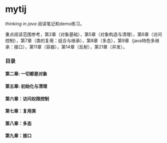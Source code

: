 # mytij

*thinking in java* 阅读笔记和demo练习。

重点阅读范围参考，第2章（对象基础），第5章（对象构造与清理），第6章（访问控制），第7章（类的复用：组合与继承），第8章（多态），第9章（java特色多继承：接口），第11章（容器），第14章（反射），第21章（并发）。


### 目录

#### 第二章: 一切都是对象
#### 第五章: 初始化与清理
#### 第六章：访问权限控制
#### 第七章：复用类
#### 第八章：多态
#### 第九章：接口
#### 
